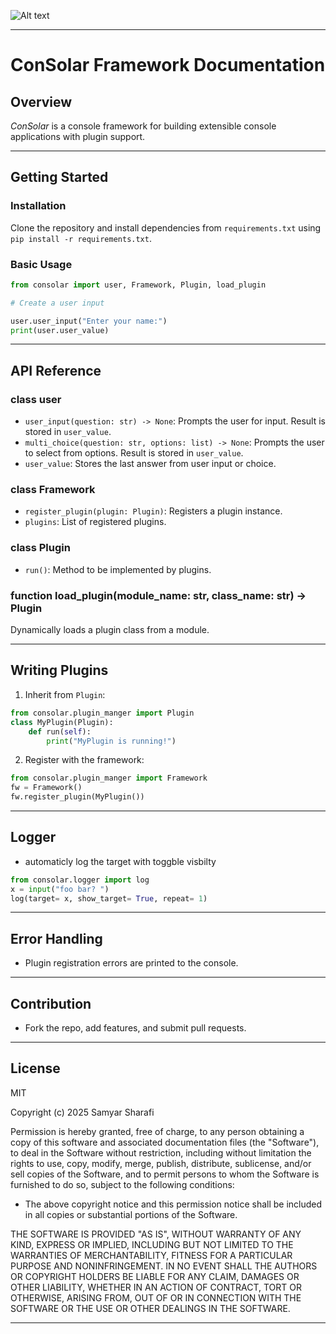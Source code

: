 ![Alt text]([https://github.com/Samyar-Sharafi/ConSolar_Framework/blob/main/icon(s)/CONSOLAR_black.png])

---

# ConSolar Framework Documentation

## Overview

*ConSolar* is a console framework for building extensible console applications with plugin support.

---

## Getting Started

### Installation

Clone the repository and install dependencies from `requirements.txt` using `pip install -r requirements.txt`.

### Basic Usage

```python
from consolar import user, Framework, Plugin, load_plugin

# Create a user input

user.user_input("Enter your name:")
print(user.user_value)
```

---

## API Reference

### class user

- `user_input(question: str) -> None`: Prompts the user for input. Result is stored in `user_value`.
- `multi_choice(question: str, options: list) -> None`: Prompts the user to select from options. Result is stored in `user_value`.
- `user_value`: Stores the last answer from user input or choice.

### class Framework

- `register_plugin(plugin: Plugin)`: Registers a plugin instance.
- `plugins`: List of registered plugins.

### class Plugin

- `run()`: Method to be implemented by plugins.

### function load_plugin(module_name: str, class_name: str) -> Plugin

Dynamically loads a plugin class from a module.

---

## Writing Plugins

1. Inherit from `Plugin`:

```python
from consolar.plugin_manger import Plugin
class MyPlugin(Plugin):
    def run(self):
        print("MyPlugin is running!")
```

2. Register with the framework:

```python
from consolar.plugin_manger import Framework
fw = Framework()
fw.register_plugin(MyPlugin())
```

---

## Logger

- automaticly log the target with toggble visbilty

```python
from consolar.logger import log
x = input("foo bar? ")
log(target= x, show_target= True, repeat= 1)
```

---

## Error Handling

- Plugin registration errors are printed to the console.

---

## Contribution

- Fork the repo, add features, and submit pull requests.

---

## License

MIT

Copyright (c) 2025 Samyar Sharafi

Permission is hereby granted, free of charge, to any person obtaining a copy of this software and associated documentation files (the "Software"), to deal in the Software without restriction, including without limitation the rights to use, copy, modify, merge, publish, distribute, sublicense, and/or sell copies of the Software, and to permit persons to whom the Software is furnished to do so, subject to the following conditions:

- The above copyright notice and this permission notice shall be included in all copies or substantial portions of the Software.

THE SOFTWARE IS PROVIDED "AS IS", WITHOUT WARRANTY OF ANY KIND, EXPRESS OR IMPLIED, INCLUDING BUT NOT LIMITED TO THE WARRANTIES OF MERCHANTABILITY, FITNESS FOR A PARTICULAR PURPOSE AND NONINFRINGEMENT. IN NO EVENT SHALL THE AUTHORS OR COPYRIGHT HOLDERS BE LIABLE FOR ANY CLAIM, DAMAGES OR OTHER LIABILITY, WHETHER IN AN ACTION OF CONTRACT, TORT OR OTHERWISE, ARISING FROM, OUT OF OR IN CONNECTION WITH THE SOFTWARE OR THE USE OR OTHER DEALINGS IN THE SOFTWARE.

---
